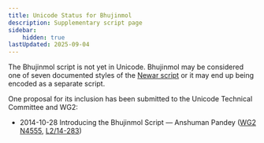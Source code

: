 ```yaml
---
title: Unicode Status for Bhujinmol
description: Supplementary script page
sidebar:
    hidden: true
lastUpdated: 2025-09-04
---
```


The Bhujinmol script is not yet in Unicode. Bhujinmol may be considered one of seven documented styles of the [Newar script](/scrlang/scripts/newa) or it may end up being encoded as a separate script.

[comment]: # (end of intro)

[comment]: # (start of blocks)



[comment]: # (end of blocks)

[comment]: # (start of chars)



[comment]: # (end of chars)

[comment]: # (start of rest)

One proposal for its inclusion has been submitted to the Unicode Technical Committee and WG2:

- 2014-10-28 Introducing the Bhujinmol Script — Anshuman Pandey ([WG2 N4555](https://www.unicode.org/wg2/docs/n4555.pdf), [L2/14-283](http://www.unicode.org/cgi-bin/GetMatchingDocs.pl?L2/14-283))
